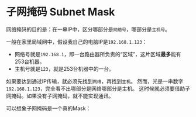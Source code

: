 # 子网掩码 Subnet Mask

网络掩码的目的是：在一串IP中，区分哪部分是`网络号`，哪部分是`主机号`。

一般在家里局域网中，假设我自己的电脑IP是`192.168.1.123`：
- 网络号就是`192.168.1`，即一台路由器所负责的“区域”，这片区域**最多**能有253台机器。
- 主机号就是`123`，就是253台机器中的一台。

如果要达到通过IP传输，就必须先找到`网络`，再找到`主机`。
然而，光是一串数字`192.168.1.123`，完全看不出哪部分是网络哪部分是主机。
这时候就必须要借助子网掩码。如果没有子网掩码，就不能实现通讯。

可以想象子网掩码是一个真的Mask：

